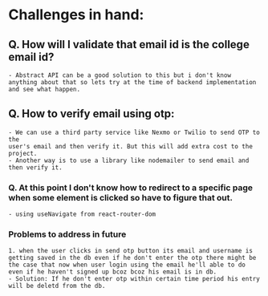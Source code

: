 # Challenges in hand: 

## Q. How will I validate that email id is the college email id?
    - Abstract API can be a good solution to this but i don't know anything about that so lets try at the time of backend implementation and see what happen.
## Q.  How to verify email using otp:
    - We can use a third party service like Nexmo or Twilio to send OTP to the
    user's email and then verify it. But this will add extra cost to the project.
    - Another way is to use a library like nodemailer to send email and then verify it. 
### Q.  At this point I don't know how to redirect to a specific page when some element is clicked so have to figure that out.
    - using useNavigate from react-router-dom
### Problems to address in future
    1. when the user clicks in send otp button its email and username is getting saved in the db even if he don't enter the otp there might be the case that now when user login using the email he'll able to do even if he haven't signed up bcoz bcoz his email is in db.
    - Solution: If he don't enter otp within certain time period his entry will be deletd from the db.